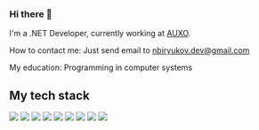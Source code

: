 ### Hi there 👋

<!--
**nickbiryukov/nickbiryukov** is a ✨ _special_ ✨ repository because its `README.md` (this file) appears on your GitHub profile.

Here are some ideas to get you started:

- 🔭 I’m currently working on ...
- 🌱 I’m currently learning ...
- 👯 I’m looking to collaborate on ...
- 🤔 I’m looking for help with ...
- 💬 Ask me about ...
- 📫 How to reach me: ...
- 😄 Pronouns: ...
- ⚡ Fun fact: ...
-->
I'm a .NET Developer, currently working at [AUXO](https://www.auxo-it.ru/).

How to contact me: Just send email to [nbiryukov.dev@gmail.com](mailto:nbiryukov.dev@gmail.com)

My education: Programming in computer systems

## My tech stack

![](https://img.shields.io/badge/.net-512BD4?style=for-the-badge&logo=.net&logoColor=white)
![](https://img.shields.io/badge/c%20sharp-512BD4?style=for-the-badge&logo=c%20sharp&logoColor=white)
![](https://img.shields.io/badge/asp%20.net%20core-512BD4?style=for-the-badge&logoColor=white)
![](https://img.shields.io/badge/entity%20framework%20core-512BD4?style=for-the-badge&logoColor=white)
![](https://img.shields.io/badge/ms%20sql%20server-CC2927?style=for-the-badge&logo=microsoft%20sql%20server&logoColor=white)
![](https://img.shields.io/badge/postgreSQL-316192?style=for-the-badge&logo=postgresql&logoColor=white)
![](https://img.shields.io/badge/typescript-3178C6?style=for-the-badge&logo=typescript&logoColor=white)
![](https://img.shields.io/badge/angular-DD0031?style=for-the-badge&logo=angular&logoColor=white)
![](https://img.shields.io/badge/docker-316192?style=for-the-badge&logo=docker&logoColor=white)
